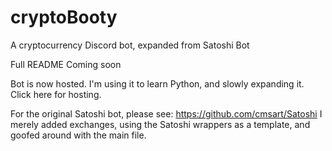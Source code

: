 # cryptoBooty
A cryptocurrency Discord bot, expanded from Satoshi Bot

Full README Coming soon

Bot is now hosted.  I'm using it to learn Python, and slowly expanding it.
Click here for hosting.

For the original Satoshi bot, please see:
https://github.com/cmsart/Satoshi
I merely added exchanges, using the Satoshi wrappers as a template, and goofed around with the main file.
